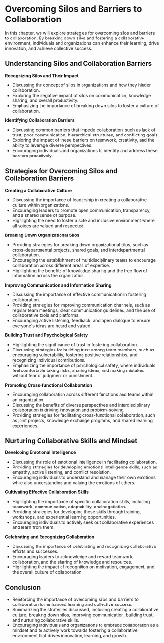 Overcoming Silos and Barriers to Collaboration
=======================================================

In this chapter, we will explore strategies for overcoming silos and barriers to collaboration. By breaking down silos and fostering a collaborative environment, individuals and organizations can enhance their learning, drive innovation, and achieve collective success.

Understanding Silos and Collaboration Barriers
----------------------------------------------

**Recognizing Silos and Their Impact**

* Discussing the concept of silos in organizations and how they hinder collaboration.
* Exploring the negative impact of silos on communication, knowledge sharing, and overall productivity.
* Emphasizing the importance of breaking down silos to foster a culture of collaboration.

**Identifying Collaboration Barriers**

* Discussing common barriers that impede collaboration, such as lack of trust, poor communication, hierarchical structures, and conflicting goals.
* Exploring the impact of these barriers on teamwork, creativity, and the ability to leverage diverse perspectives.
* Encouraging individuals and organizations to identify and address these barriers proactively.

Strategies for Overcoming Silos and Collaboration Barriers
----------------------------------------------------------

**Creating a Collaborative Culture**

* Discussing the importance of leadership in creating a collaborative culture within organizations.
* Encouraging leaders to promote open communication, transparency, and a shared sense of purpose.
* Highlighting the need to foster a safe and inclusive environment where all voices are valued and respected.

**Breaking Down Organizational Silos**

* Providing strategies for breaking down organizational silos, such as cross-departmental projects, shared goals, and interdepartmental collaboration.
* Encouraging the establishment of multidisciplinary teams to encourage collaboration across different areas of expertise.
* Highlighting the benefits of knowledge sharing and the free flow of information across the organization.

**Improving Communication and Information Sharing**

* Discussing the importance of effective communication in fostering collaboration.
* Providing strategies for improving communication channels, such as regular team meetings, clear communication guidelines, and the use of collaborative tools and platforms.
* Encouraging active listening, feedback, and open dialogue to ensure everyone's ideas are heard and valued.

**Building Trust and Psychological Safety**

* Highlighting the significance of trust in fostering collaboration.
* Discussing strategies for building trust among team members, such as encouraging vulnerability, fostering positive relationships, and recognizing individual contributions.
* Emphasizing the importance of psychological safety, where individuals feel comfortable taking risks, sharing ideas, and making mistakes without fear of judgment or punishment.

**Promoting Cross-functional Collaboration**

* Encouraging collaboration across different functions and teams within an organization.
* Discussing the benefits of diverse perspectives and interdisciplinary collaboration in driving innovation and problem-solving.
* Providing strategies for facilitating cross-functional collaboration, such as joint projects, knowledge exchange programs, and shared learning experiences.

Nurturing Collaborative Skills and Mindset
------------------------------------------

**Developing Emotional Intelligence**

* Discussing the role of emotional intelligence in facilitating collaboration.
* Providing strategies for developing emotional intelligence skills, such as empathy, active listening, and conflict resolution.
* Encouraging individuals to understand and manage their own emotions while also understanding and valuing the emotions of others.

**Cultivating Effective Collaboration Skills**

* Highlighting the importance of specific collaboration skills, including teamwork, communication, adaptability, and negotiation.
* Providing strategies for developing these skills through training, workshops, and experiential learning opportunities.
* Encouraging individuals to actively seek out collaborative experiences and learn from them.

**Celebrating and Recognizing Collaboration**

* Discussing the importance of celebrating and recognizing collaborative efforts and successes.
* Encouraging leaders to acknowledge and reward teamwork, collaboration, and the sharing of knowledge and resources.
* Highlighting the impact of recognition on motivation, engagement, and the overall culture of collaboration.

Conclusion
----------

* Reinforcing the importance of overcoming silos and barriers to collaboration for enhanced learning and collective success.
* Summarizing the strategies discussed, including creating a collaborative culture, breaking down silos, improving communication, building trust, and nurturing collaborative skills.
* Encouraging individuals and organizations to embrace collaboration as a mindset and to actively work towards fostering a collaborative environment that drives innovation, learning, and growth.
